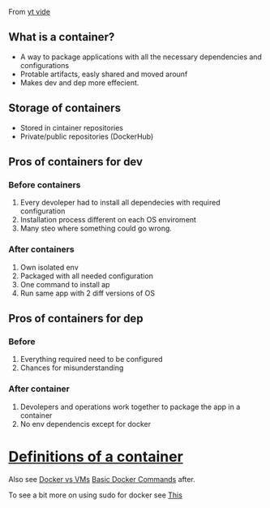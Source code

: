 From  [yt vide](https://www.youtube.com/watch?v=3c-iBn73dDE)
## What is a container?
- A way to package applications with all the necessary dependencies and configurations
- Protable artifacts, easly shared and moved arounf
- Makes dev and dep more effecient.


 ## Storage of containers
 - Stored in cintainer repositories
 - Private/public repositories (DockerHub)

## Pros of containers for dev
### Before containers
1. Every devoleper had to install all dependecies with required configuration
2. Installation process different on each OS enviroment
3. Many steo where something could go wrong.

### After containers 
1. Own isolated env
2. Packaged with all needed configuration
3. One command to install ap
4. Run same app with 2 diff versions of OS 

## Pros of containers for dep
### Before
1. Everything required need to be configured
2. Chances for misunderstanding

### After container 
1. Devolepers and operations work together to package the app in a container
2. No env dependencis except for docker


# [Definitions of a container](Definitions%20of%20a%20container.md)

Also see [Docker vs VMs](Docker%20vs%20VMs.md)
[Basic Docker Commands](Basic%20Docker%20Commands.md) after.

To see a bit more on using sudo for docker see [This](https://docs.docker.com/engine/install/linux-postinstall/)
 